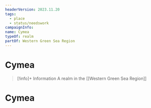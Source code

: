 ```yaml
---
headerVersion: 2023.11.20
tags:
  - place
  - status/needswork
campaignInfo: 
name: Cymea
typeOf: realm 
partOf: Western Green Sea Region
---
```

# Cymea
>[!info]+ Information
> A realm in the [[Western Green Sea Region]]


# Cymea



